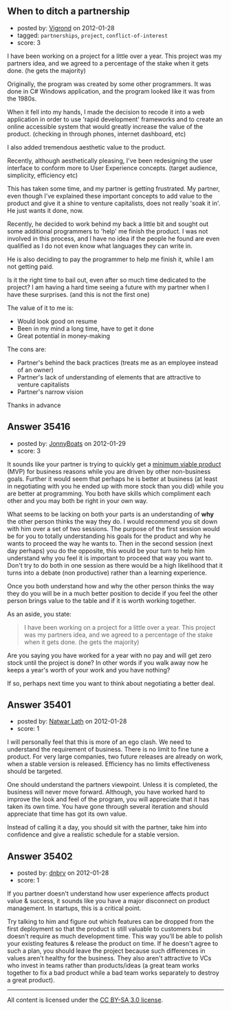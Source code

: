## When to ditch a partnership

- posted by: [Vigrond](https://stackexchange.com/users/-1/16041-vigrond) on 2012-01-28
- tagged: `partnerships`, `project`, `conflict-of-interest`
- score: 3

I have been working on a project for a little over a year.  This project was my partners idea, and we agreed to a percentage of the stake when it gets done.  (he gets the majority)

Originally, the program was created by some other programmers.  It was done in C# Windows application, and the program looked like it was from the 1980s.  

When it fell into my hands, I made the decision to recode it into a web application in order to use 'rapid development' frameworks and to create an online accessible system that would greatly increase the value of the product.  (checking in through phones, internet dashboard, etc)

I also added tremendous aesthetic value to the product.

Recently, although aesthetically pleasing, I've been redesigning the user interface to conform more to User Experience concepts.  (target audience, simplicity, efficiency etc)

This has taken some time, and my partner is getting frustrated.  My partner, even though I've explained these important concepts to add value to the product and give it a shine to venture capitalists, does not really 'soak it in'.  He just wants it done, now.

Recently, he decided to work behind my back a little bit and sought out some additional programmers to 'help' me finish the product.  I was not involved in this process, and I have no idea if the people he found are even qualified as I do not even know what languages they can write in.

He is also deciding to pay the programmer to help me finish it, while I am not getting paid.


Is it the right time to bail out, even after so much time dedicated to the project?  I am having a hard time seeing a future with my partner when I have these surprises.  (and this is not the first one)

The value of it to me is:
 
-  Would look good on resume
-  Been in my mind a long time, have to get it done
-  Great potential in money-making

The cons are:

-  Partner's behind the back practices (treats me as an employee instead of an owner)
-  Partner's lack of understanding of elements that are attractive to venture capitalists
-  Partner's narrow vision

Thanks in advance


## Answer 35416

- posted by: [JonnyBoats](https://stackexchange.com/users/-1/3100-jonnyboats) on 2012-01-29
- score: 3

<p>It sounds like your partner is trying to quickly get a <a href="http://en.wikipedia.org/wiki/Minimum_viable_product" rel="nofollow">minimum viable product</a> (MVP) for business reasons while you are driven by other non-business goals. Further it would seem that perhaps he is better at business (at least in negotiating with you he ended up with more stock than you did) while you are better at programming. You both have skills which compliment each other and you may both be right in your own way.</p>

<p>What seems to be lacking on both your parts is an understanding of <strong>why</strong> the other person thinks the way they do. I would recommend you sit down with him over a set of two sessions. The purpose of the first session would be for you to totally understanding his goals for the product and why he wants to proceed the way he wants to. Then in the second session (next day perhaps) you do the opposite, this would be your turn to help him understand why you feel it is important to proceed that way you want to. Don't try to do both in one session as there would be a high likelihood that it turns into a debate (non productive) rather than a learning experience.</p>

<p>Once you both understand how and why the other person thinks the way they do you will be in a much better position to decide if you feel the other person brings value to the table and if it is worth working together.</p>

<p>As an aside, you state:</p>

<blockquote>
  <p>I have been working on a project for a little over a year. This
  project was my partners idea, and we agreed to a percentage of the
  stake when it gets done. (he gets the majority)</p>
</blockquote>

<p>Are you saying you have worked for a year with no pay and will get zero stock until the project is done? In other words if you walk away now he keeps a year's worth of your work and you have nothing?</p>

<p>If so, perhaps next time you want to think about negotiating a better deal.</p>



## Answer 35401

- posted by: [Natwar Lath](https://stackexchange.com/users/-1/15181-natwar-lath) on 2012-01-28
- score: 1

I will personally feel that this is more of an ego clash. We need to understand the requirement of business. There is no limit to fine tune a product. For very large companies, two future releases are already on work, when a stable version is released. Efficiency has no limits effectiveness should be targeted.

One should understand the partners viewpoint. Unless it is completed, the business will never move forward. Although, you have worked hard to improve the look and feel of the program, you will appreciate that it has taken its own time. You have gone through several iteration and should appreciate that time has got its own value.

Instead of calling it a day, you should sit with the partner, take him into confidence and give a realistic schedule for a stable version.




## Answer 35402

- posted by: [dnbrv](https://stackexchange.com/users/-1/15284-dnbrv) on 2012-01-28
- score: 1

If you partner doesn't understand how user experience affects product value & success, it sounds like you have a major disconnect on product management. In startups, this is a critical point.

Try talking to him and figure out which features can be dropped from the first deployment so that the product is still valuable to customers but doesn't require as much development time. This way you'll be able to polish your existing features & release the product on time. If he doesn't agree to such a plan, you should leave the project because such differences in values aren't healthy for the business. They also aren't attractive to VCs who invest in teams rather than products/ideas (a great team works together to fix a bad product while a bad team works separately to destroy a great product).



---

All content is licensed under the [CC BY-SA 3.0 license](https://creativecommons.org/licenses/by-sa/3.0/).
